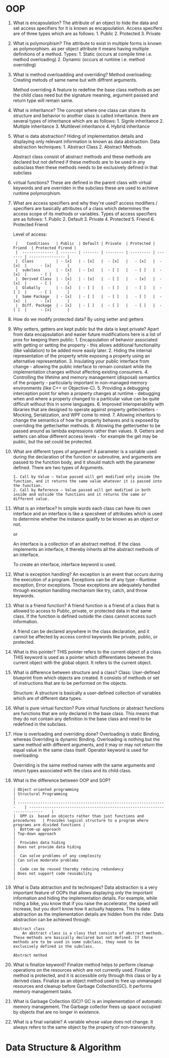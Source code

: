 # OOP

1.  What is encapsulation?
    The attribute of an object to hide the data and set access specifiers for it is known as encapsulation.
        Access specifers are of three types which are as follows:
            1. Public 
            2. Protected
            3. Private

2.  What is polymorphism?
    The attribute to exist in multiple forms is known as polymorphism. as per object attribute it means having multiple definitions 
    of a method.
    Types:
        1. Static (occurs at compile time i.e. method overloading)
        2. Dynamic (occurs at runtime i.e. method overriding)

3. What is method overloadding and overriding?
    Method overloading:
        Creating metods of same name but with diffrent arguments.

    Method overriding
        A feature to redefine the base class methods as per the child class need but the signature meaning, argument passed and return type will remain same.

4. What is inheritance?
    The concept where one class can share its structure and behavior to another class is called inheritance.
    there are several types of inheritance which are as follows:
        1. Signle inheritance
        2. Multiple inheritance
        3. Multilevel inheritance
        4. Hybrid inheritance

5. What is data abstraction?
    Hiding of implementation details and displaying only relevant information is known as data abstraction.
    Data abstraction techniques:
        1. Abstract Class
        2. Abstract Methods

    Abstract class consist of abstract methods and these methods are declared but not defined if these methods are to be used in any subsclass then these methods needs to be exclusively defined in that subclass

6. virtual functions?
    These are defined in the parent class with virtual keywords and are overriden in the subclass these are used to achieve runtime polymorphism.
    
7. What are access specifiers and why they're used?
    access modifiers / specifiers are basically attributes of a class which determines the access scope of its methods or variables.
    Types of access specifiers are as follows:
        1. Public
        2. Default
        3. Private
        4. Protected
        5. Friend
        6. Protected Friend

    Level of access:

        |    Conditions   | Public  | Default | Private  | Protected | Friend  | Protected Firend |
        |  -------------- | ------- | ------- | -------- | --------- | ------- | ---------------- |
        |  Class          | - [x]   | - [x]   |  - [x]   |   - [x]   |  - [x]  |      - [x]       |
        |  subclass       | - [x]   | - [x]   |  - [ ]   |   - [ ]   |  - [x]  |      - [ ]       |
        |  Derived Class  | - [x]   | - [x]   |  - [ ]   |   - [x]   |  - [x]  |      - [ ]       |
        |  Globally       | - [x]   | - [ ]   |  - [ ]   |   - [ ]   |  - [ ]  |      - [ ]       |
        |  Same Package   | - [x]   | - [ ]   |  - [ ]   |   - [ ]   |  - [x]  |      - [x]       |
        |  Diff. Package  | - [x]   | - [ ]   |  - [ ]   |   - [ ]   |  - [ ]  |      - [x]       |
        
8. How do we modify protected data?
    By using setter and getters

9. Why setters, getters are kept public but the data is kept private?
    Apart from data encapsulation and easier future modifications here is a list of pros for keeping them public:
        1. Encapsulation of behavior associated with getting or setting the property - this allows additional functionality (like validation) to be added more easily later.
        2. Hiding the internal representation of the property while exposing a property using an alternative representation.
        3. Insulating your public interface from change - allowing the public interface to remain constant while the implementation changes without affecting existing consumers.
        4. Controlling the lifetime and memory management (disposal) semantics of the property - particularly important in non-managed memory environments (like C++ or Objective-C).
        5. Providing a debugging interception point for when a property changes at runtime - debugging when and where a property changed to a particular value can be quite difficult without this in some languages.
        6. Improved interoperability with libraries that are designed to operate against property getter/setters - Mocking, Serialization, and WPF come to mind.
        7. Allowing inheritors to change the semantics of how the property behaves and is exposed by overriding the getter/setter methods.
        8. Allowing the getter/setter to be passed around as lambda expressions rather than values.
        9. Getters and setters can allow different access levels - for example the get may be public, but the set could be protected.

10. What are different types of argument?
    A parameter is a variable used during the declaration of the function or subroutine, and arguments are passed to the function body, and it should match with the parameter defined. There are two types of Arguments.

        1. Call by Value – Value passed will get modified only inside the function, and it returns the same value whatever it is passed into the function.
        2. Call by Reference – Value passed will get modified in both inside and outside the functions and it returns the same or different value.

11. What is an interface?
    In simple words each class can have its own interface and an interface is like a specsheet of attributes which is used to determine whether the instance qualify to be known as an object or not.
    
    or

    An interface is a collection of an abstract method. If the class implements an interface, it thereby inherits all the abstract methods of an interface.

    To create an interface, interface keyword is used.

12. What is exception handling?
    An exception is an event that occurs during the execution of a program. Exceptions can be of any type – Runtime exception, Error exceptions. Those exceptions are adequately handled through exception handling mechanism like try, catch, and throw keywords.

13. What is a friend function?
    A friend function is a friend of a class that is allowed to access to Public, private, or protected data in that same class. If the function is defined outside the class cannot access such information.

    A friend can be declared anywhere in the class declaration, and it cannot be affected by access control keywords like private, public, or protected.

14. What is this pointer?
    THIS pointer refers to the current object of a class. THIS keyword is used as a pointer which differentiates between the current object with the global object. It refers to the current object.

15. What is difference between structure and a class?
    Class: User-defined blueprint from which objects are created. It consists of methods or set of instructions that are to be performed on the objects.

    Structure: A structure is basically a user-defined collection of variables which are of different data types.

16. What is pure virtual function?
    Pure virtual functions or abstract functions are functions that are only declared in the base class. This means that they do not contain any definition in the base class and need to be redefined in the subclass.

17. How is overloading and overriding done?
    Overloading is static Binding, whereas Overriding is dynamic Binding. Overloading is nothing but the same method with different arguments, and it may or may not return the equal value in the same class itself.
    Operator keyword is used for overloading.

    Overriding is the same method names with the same arguments and return types associated with the class and its child class.



18. What is the difference between OOP and SOP?
    
        | Object oriented programming                                           | Structural Programming                                                       |
        | ------------------------------------------------------------------    | -------------------------------------------------------------------------    | 
        |  OPP is  based on objects rather than just functions and procedures   | Provides logical structure to a program where programs are divided functions |
        |  Bottom-up approach                                                   | Top-down approach                                                            |
        |  Provides data hiding                                                 | Does not provide data hiding                                                 |
        |  Can solve problems of any complexity                                 | Can solve moderate problems                                                  |
        |  Code can be reused thereby reducing redundancy                       | Does not support code reusability                                            |

19. What is Data abtraction and its techniques?
    Data abstraction is a very important feature of OOPs that allows displaying only the important information and hiding the implementation details. For example, while riding a bike, you know that if you raise the accelerator, the speed will increase, but you don’t know how it actually happens. This is data abstraction as the implementation details are hidden from the rider.
    Data abstraction can be achieved through:

        Abstract class
            An abstract class is a class that consists of abstract methods. These methods are basically declared but not defined. If these methods are to be used in some subclass, they need to be exclusively defined in the subclass.
        
        Abstract method

20. What is finalize keyword?
    Finalize method helps to perform cleanup operations on the resources which are not currently used. Finalize method is protected, and it is accessible only through this class or by a derived class.
    Finalize as an object method used to free up unmanaged resources and cleanup before Garbage Collection(GC). It performs memory management tasks.

21. What is Garbage Collection (GC)?
    GC is an implementation of automatic memory management. The Garbage collector frees up space occupied by objects that are no longer in existence.

22. What is a final variable?
    A variable whose value does not change. It always refers to the same object by the property of non-transversity.


# Data Structure & Algorithm